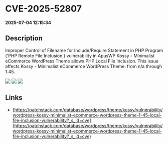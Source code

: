 # CVE-2025-52807

**2025-07-04 12:15:34**

## Description
Improper Control of Filename for Include/Require Statement in PHP Program ('PHP Remote File Inclusion') vulnerability in ApusWP Kossy - Minimalist eCommerce WordPress Theme allows PHP Local File Inclusion. This issue affects Kossy - Minimalist eCommerce WordPress Theme: from n/a through 1.45.

![](https://img.shields.io/static/v1?label=Score&message=8.1&color=red)
![](https://img.shields.io/static/v1?label=Severity&message=HIGH&color=red)
![](https://img.shields.io/static/v1?label=CWE&message=RFI&color=green)

## Links
- [https://patchstack.com/database/wordpress/theme/kossy/vulnerability/wordpress-kossy-minimalist-ecommerce-wordpress-theme-1-45-local-file-inclusion-vulnerability?_s_id=cve](https://patchstack.com/database/wordpress/theme/kossy/vulnerability/wordpress-kossy-minimalist-ecommerce-wordpress-theme-1-45-local-file-inclusion-vulnerability?_s_id=cve)
